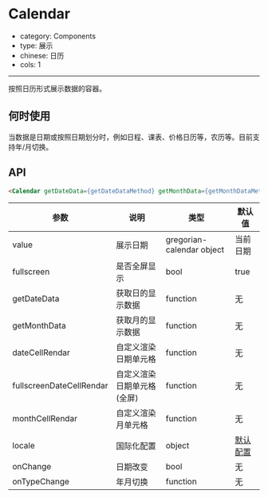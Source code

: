 # Calendar

- category: Components
- type: 展示
- chinese: 日历
- cols: 1

---

按照日历形式展示数据的容器。

## 何时使用

当数据是日期或按照日期划分时，例如日程、课表、价格日历等，农历等。目前支持年/月切换。


## API

```html
<Calendar getDateData={getDateDataMethod} getMonthData={getMonthDataMethod} />
```

| 参数         | 说明           | 类型     | 默认值       |
|--------------|----------------|----------|--------------|
| value        | 展示日期       | gregorian-calendar object   | 当前日期        |
| fullscreen   | 是否全屏显示    | bool   | true           |
| getDateData  | 获取日的显示数据    | function   | 无           |
| getMonthData       | 获取月的显示数据 | function   | 无  |
| dateCellRendar  | 自定义渲染日期单元格    | function   | 无           |
| fullscreenDateCellRendar  | 自定义渲染日期单元格(全屏)    | function   | 无           |
| monthCellRendar       | 自定义渲染月单元格 | function   | 无  |
| locale       | 国际化配置 | object   | [默认配置](https://github.com/ant-design/ant-design/issues/424)  |
| onChange | 日期改变 | bool | 无 |
| onTypeChange | 年月切换 | function | 无 |
